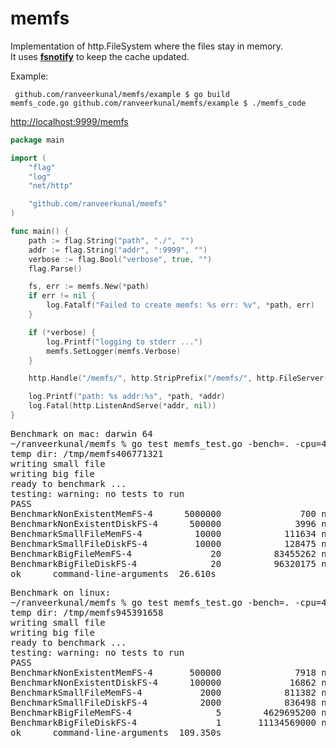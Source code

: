 memfs
=====

Implementation of http.FileSystem where the files stay in memory.<br>
It uses [<b>fsnotify</b>](https://github.com/howeyc/fsnotify) to keep the cache updated.

Example:
<code><pre>
github.com/ranveerkunal/memfs/example $ go build memfs_code.go
github.com/ranveerkunal/memfs/example $ ./memfs_code
</pre></code>

[http://localhost:9999/memfs](http://localhost:9999/memfs)

```go
package main

import (
	"flag"
	"log"
	"net/http"

	"github.com/ranveerkunal/memfs"
)

func main() {
	path := flag.String("path", "./", "")
	addr := flag.String("addr", ":9999", "")
	verbose := flag.Bool("verbose", true, "")
	flag.Parse()

	fs, err := memfs.New(*path)
	if err != nil {
		log.Fatalf("Failed to create memfs: %s err: %v", *path, err)
	}

	if (*verbose) {
		log.Printf("logging to stderr ...")
		memfs.SetLogger(memfs.Verbose)
	}

	http.Handle("/memfs/", http.StripPrefix("/memfs/", http.FileServer(fs)))

	log.Printf("path: %s addr:%s", *path, *addr)
	log.Fatal(http.ListenAndServe(*addr, nil))
}
```
<pre>
Benchmark on mac: darwin 64
~/ranveerkunal/memfs % go test memfs_test.go -bench=. -cpu=4 -parallel=4
temp dir: /tmp/memfs406771321
writing small file
writing big file
ready to benchmark ...
testing: warning: no tests to run
PASS
BenchmarkNonExistentMemFS-4      5000000               700 ns/op
BenchmarkNonExistentDiskFS-4      500000              3996 ns/op
BenchmarkSmallFileMemFS-4          10000            111634 ns/op
BenchmarkSmallFileDiskFS-4         10000            128475 ns/op
BenchmarkBigFileMemFS-4               20          83455262 ns/op
BenchmarkBigFileDiskFS-4              20          96320175 ns/op
ok      command-line-arguments  26.610s
</pre>

<pre>
Benchmark on linux:
~/ranveerkunal/memfs % go test memfs_test.go -bench=. -cpu=4 -parallel=4
temp dir: /tmp/memfs945391658
writing small file
writing big file
ready to benchmark ...
testing: warning: no tests to run
PASS
BenchmarkNonExistentMemFS-4       500000              7918 ns/op
BenchmarkNonExistentDiskFS-4      100000             16862 ns/op
BenchmarkSmallFileMemFS-4           2000            811382 ns/op
BenchmarkSmallFileDiskFS-4          2000            836498 ns/op
BenchmarkBigFileMemFS-4                5        4629695200 ns/op
BenchmarkBigFileDiskFS-4               1       11134569000 ns/op
ok      command-line-arguments  109.350s
</pre>
